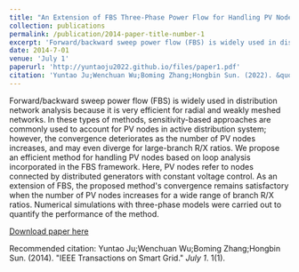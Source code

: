 ```yaml
---
title: "An Extension of FBS Three-Phase Power Flow for Handling PV Nodes in Active Distribution Networks"
collection: publications
permalink: /publication/2014-paper-title-number-1
excerpt: 'Forward/backward sweep power flow (FBS) is widely used in distribution network analysis because it is very efficient for radial and weakly meshed networks. In these types of methods, sensitivity-based approaches are commonly used to account for PV nodes in active distribution system; however, the convergence deteriorates as the number of PV nodes increases, and may even diverge for large-branch R/X ratios. We propose an efficient method for handling PV nodes based on loop analysis incorporated in the FBS framework. Here, PV nodes refer to nodes connected by distributed generators with constant voltage control. As an extension of FBS, the proposed method's convergence remains satisfactory when the number of PV nodes increases for a wide range of branch R/X ratios. Numerical simulations with three-phase models were carried out to quantify the performance of the method.'
date: 2014-7-01
venue: 'July 1'
paperurl: 'http://yuntaoju2022.github.io/files/paper1.pdf'
citation: 'Yuntao Ju;Wenchuan Wu;Boming Zhang;Hongbin Sun. (2022). &quot;IEEE Transactions on Smart Grid.&quot; <i>July 1</i>. 1(1).'
---
```

Forward/backward sweep power flow (FBS) is widely used in distribution network analysis because it is very efficient for radial and weakly meshed networks. In these types of methods, sensitivity-based approaches are commonly used to account for PV nodes in active distribution system; however, the convergence deteriorates as the number of PV nodes increases, and may even diverge for large-branch R/X ratios. We propose an efficient method for handling PV nodes based on loop analysis incorporated in the FBS framework. Here, PV nodes refer to nodes connected by distributed generators with constant voltage control. As an extension of FBS, the proposed method's convergence remains satisfactory when the number of PV nodes increases for a wide range of branch R/X ratios. Numerical simulations with three-phase models were carried out to quantify the performance of the method.

[Download paper here](http://yuntaoju2022.github.io/files/paper1.pdf)

Recommended citation: Yuntao Ju;Wenchuan Wu;Boming Zhang;Hongbin Sun. (2014). "IEEE Transactions on Smart Grid." <i>July 1</i>. 1(1).


